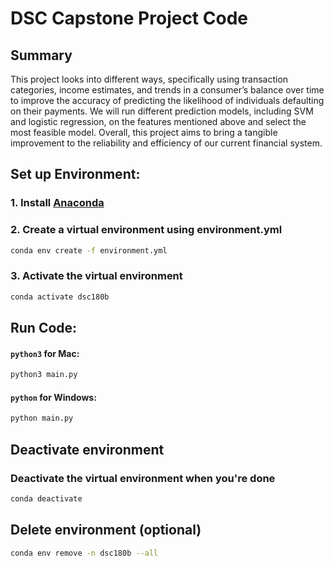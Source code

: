 # DSC Capstone Project Code

## Summary

This project looks into different ways, specifically using transaction categories,
income estimates, and trends in a consumer’s balance over time to improve the accuracy
of predicting the likelihood of individuals defaulting on their payments. We will run different prediction models, including SVM and logistic regression, on the features mentioned above and select the most feasible model. Overall, this project aims to bring a tangible improvement to the reliability and efficiency of our current financial system.

## Set up Environment: 
### 1. Install [Anaconda](https://www.anaconda.com/products/individual)

### 2. Create a virtual environment using environment.yml
  ```sh
  conda env create -f environment.yml
  ```
### 3. Activate the virtual environment
  ```sh
  conda activate dsc180b
  ```

## Run Code:
  #### `python3` for Mac:
  ```sh
  python3 main.py
  ```
  #### `python` for Windows:
  ```sh
  python main.py
  ```

## Deactivate environment
### Deactivate the virtual environment when you're done
  ```sh 
  conda deactivate
  ```
## Delete environment (optional)
  ```sh
  conda env remove -n dsc180b --all
  ```
